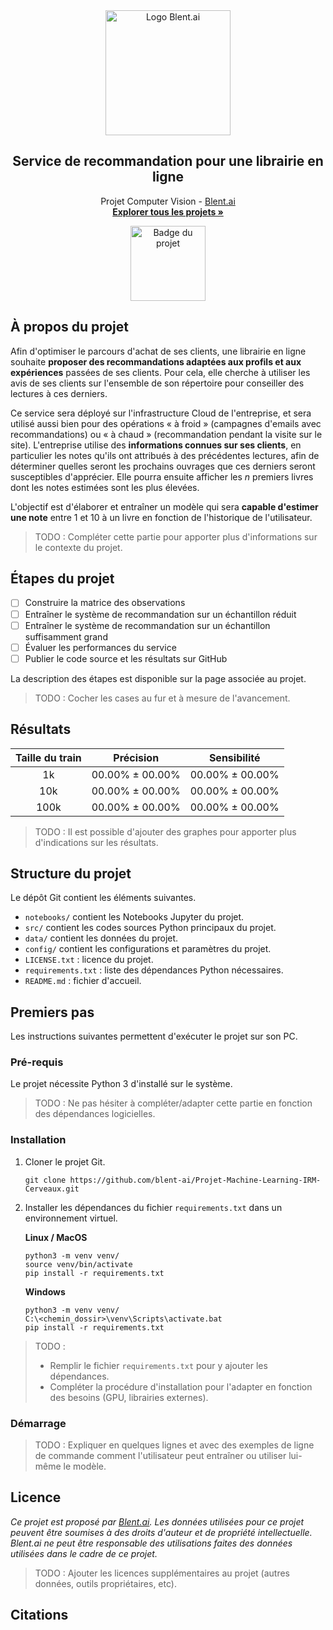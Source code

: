 <div align="center">
  <a href="https://blent.ai">
    <img src="https://blent-static-media.s3.eu-west-3.amazonaws.com/images/logo/logo_blent_300x.png" alt="Logo Blent.ai" width="200" />
  </a>

  <h2 align="center">Service de recommandation pour une librairie en ligne</h2>

  <p align="center">
    Projet Computer Vision - <a href="https://blent.ai">Blent.ai</a>
    <br />
    <a href="https://blent.ai/app/projects" target="_blank"><strong>Explorer tous les projets »</strong></a>
</div>

<div align="center"><img src="https://cdn.static-media.blent.ai/images/projects/badge_books.svg" width="120" alt="Badge du projet" /></div>

## À propos du projet

Afin d'optimiser le parcours d'achat de ses clients, une librairie en ligne souhaite **proposer des recommandations adaptées aux profils et aux expériences** passées de ses clients. Pour cela, elle cherche à utiliser les avis de ses clients sur l'ensemble de son répertoire pour conseiller des lectures à ces derniers.

Ce service sera déployé sur l'infrastructure Cloud de l'entreprise, et sera utilisé aussi bien pour des opérations « à froid » (campagnes d'emails avec recommandations) ou « à chaud » (recommandation pendant la visite sur le site). L'entreprise utilise des **informations connues sur ses clients**, en particulier les notes qu'ils ont attribués à des précédentes lectures, afin de déterminer quelles seront les prochains ouvrages que ces derniers seront susceptibles d'apprécier. Elle pourra ensuite afficher les $n$ premiers livres dont les notes estimées sont les plus élevées.

L'objectif est d'élaborer et entraîner un modèle qui sera **capable d'estimer une note** entre 1 et 10 à un livre en fonction de l'historique de l'utilisateur.

> TODO : Compléter cette partie pour apporter plus d'informations sur le contexte du projet.

## Étapes du projet

- [ ] Construire la matrice des observations
- [ ] Entraîner le système de recommandation sur un échantillon réduit
- [ ] Entraîner le système de recommandation sur un échantillon suffisamment grand
- [ ] Évaluer les performances du service
- [ ] Publier le code source et les résultats sur GitHub

La description des étapes est disponible sur la page associée au projet.

> TODO : Cocher les cases au fur et à mesure de l'avancement.

## Résultats

| Taille du train |      Précision      |     Sensibilité     |
|:---------------:|:-------------------:|:-------------------:|
|        1k       | 00.00% ± 00.00% | 00.00% ± 00.00% |
|       10k       | 00.00% ± 00.00% | 00.00% ± 00.00% |
|       100k      | 00.00% ± 00.00% | 00.00% ± 00.00% |

> TODO : Il est possible d'ajouter des graphes pour apporter plus d'indications sur les résultats.

## Structure du projet

Le dépôt Git contient les éléments suivantes.

- `notebooks/` contient les Notebooks Jupyter du projet.
- `src/` contient les codes sources Python principaux du projet.
- `data/` contient les données du projet.
- `config/` contient les configurations et paramètres du projet.
- `LICENSE.txt` : licence du projet.
- `requirements.txt` : liste des dépendances Python nécessaires.
- `README.md` : fichier d'accueil.

## Premiers pas

Les instructions suivantes permettent d'exécuter le projet sur son PC.

### Pré-requis

Le projet nécessite Python 3 d'installé sur le système.

> TODO : Ne pas hésiter à compléter/adapter cette partie en fonction des dépendances logicielles.

### Installation

1. Cloner le projet Git.
	```
	git clone https://github.com/blent-ai/Projet-Machine-Learning-IRM-Cerveaux.git
	```
2. Installer les dépendances du fichier `requirements.txt` dans un environnement virtuel.

	**Linux / MacOS**
	```
	python3 -m venv venv/
	source venv/bin/activate
	pip install -r requirements.txt
	```
	**Windows**
	```
	python3 -m venv venv/
	C:\<chemin_dossir>\venv\Scripts\activate.bat
	pip install -r requirements.txt
	```

> TODO :
> - Remplir le fichier `requirements.txt` pour y ajouter les dépendances.
> - Compléter la procédure d'installation pour l'adapter en fonction des besoins (GPU, librairies externes).

### Démarrage

> TODO : Expliquer en quelques lignes et avec des exemples de ligne de commande comment l'utilisateur peut entraîner ou utiliser lui-même le modèle. 

## Licence

*Ce projet est proposé par <a href="https://blent.ai">Blent.ai</a>. Les données utilisées pour ce projet peuvent être soumises à des droits d'auteur et de propriété intellectuelle. Blent.ai ne peut être responsable des utilisations faites des données utilisées dans le cadre de ce projet.*

> TODO : Ajouter les licences supplémentaires au projet (autres données, outils propriétaires, etc).

## Citations


